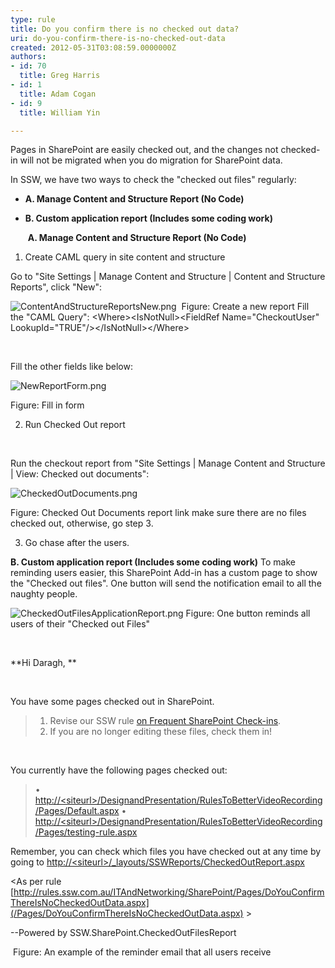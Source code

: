 ```yaml
---
type: rule
title: Do you confirm there is no checked out data?
uri: do-you-confirm-there-is-no-checked-out-data
created: 2012-05-31T03:08:59.0000000Z
authors:
- id: 70
  title: Greg Harris
- id: 1
  title: Adam Cogan
- id: 9
  title: William Yin

---
```


 
Pages in SharePoint are easily checked out, and the changes not checked-in will not be migrated when you do migration for SharePoint data.

In SSW, we have two ways to check the "checked out files" regularly:

- **A. Manage Content and Structure Report (No Code)**
- **B. Custom application report (Includes some coding work)**

  ​ 
**A. Manage Content and Structure Report (No Code)**

1. Create CAML query in site content and structure

Go to "Site Settings | Manage Content and Structure | Content and Structure Reports", click "New":

![ContentAndStructureReportsNew.png](/PublishingImages/ContentAndStructureReportsNew.png) 
Figure: Create a new report 
Fill the "CAML Query": 
&lt;Where&gt;&lt;IsNotNull&gt;&lt;FieldRef Name="CheckoutUser" LookupId="TRUE"/&gt;&lt;/IsNotNull&gt;&lt;/Where&gt;

 


Fill the other fields like below:

![NewReportForm.png](/PublishingImages/NewReportForm.png) 

Figure: Fill in form



2. Run Checked Out report

 

Run the checkout report from "Site Settings | Manage Content and Structure | View: Checked out documents":

![CheckedOutDocuments.png](/PublishingImages/CheckedOutDocuments.png)

Figure: Checked Out Documents report link make sure there are no files checked out, otherwise, go step 3. 

3. Go chase after the users.




**B. Custom application report (Includes some coding work)**
To make reminding users easier, this SharePoint Add-in has a custom page to show the "Checked out files". One button will send the notification email to all the naughty people.

![CheckedOutFilesApplicationReport.png](/PublishingImages/CheckedOutFilesApplicationReport.png) Figure: One button reminds all users of their "Checked out Files"

 


**Hi Daragh, **

 

You have some pages checked out in SharePoint. 


> 1. Revise our SSW rule [on Frequent SharePoint Check-ins](/Pages/DoYouConfirmThereIsNoCheckedOutData.aspx).
> 2. If you are no longer editing these files, check them in!


 





You currently have the following pages checked out: 


> • [http://&lt;siteurl&gt;/DesignandPresentation/RulesToBetterVideoRecording/Pages/Default.aspx](/Pages/DoYouConfirmThereIsNoCheckedOutData.aspx)
> • [http://&lt;siteurl&gt;/DesignandPresentation/RulesToBetterVideoRecording/Pages/testing-rule.aspx](/Pages/DoYouConfirmThereIsNoCheckedOutData.aspx)



Remember, you can check which files you have checked out at any time by going to [http://&lt;siteurl&gt;/\_layouts/SSWReports/CheckedOutReport.aspx](/Pages/DoYouConfirmThereIsNoCheckedOutData.aspx)


&lt;As per rule [http://rules.ssw.com.au/ITAndNetworking/SharePoint/Pages/DoYouConfirmThereIsNoCheckedOutData.aspx](/Pages/DoYouConfirmThereIsNoCheckedOutData.aspx) &gt;




​--Powered by SSW.SharePoint.CheckedOutFilesReport​

 Figure: An example of the reminder email that all users receive​
